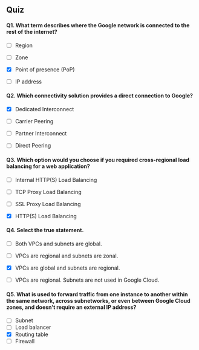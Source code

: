 ## Quiz


#### Q1. What term describes where the Google network is connected to the rest of the internet?

- [ ] Region
- [ ] Zone
- [x] Point of presence (PoP)
- [ ] IP address


#### Q2. Which connectivity solution provides a direct connection to Google?

- [x] Dedicated Interconnect
- [ ] Carrier Peering
- [ ] Partner Interconnect
- [ ] Direct Peering


#### Q3. Which option would you choose if you required cross-regional load balancing for a web application?

- [ ] Internal HTTP(S) Load Balancing
- [ ] TCP Proxy Load Balancing
- [ ] SSL Proxy Load Balancing
- [x] HTTP(S) Load Balancing


#### Q4. Select the true statement.

- [ ] Both VPCs and subnets are global.
- [ ] VPCs are regional and subnets are zonal.
- [x] VPCs are global and subnets are regional.
- [ ] VPCs are regional. Subnets are not used in Google Cloud.


#### Q5. What is used to forward traffic from one instance to another within the same network, across subnetworks, or even between Google Cloud zones, and doesn’t require an external IP address?

- [ ] Subnet
- [ ] Load balancer
- [x] Routing table
- [ ] Firewall